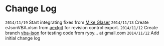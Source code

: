 # Change Log

```2014/11/19``` Start integrating fixes from [Mike Glaser](http://www.ediy.co.nz/vbjson-json-parser-library-in-vb6-xidc55680.html)
```2014/11/13``` Create eJsonVBA.xlsm from [aexlgit](https://github.com/peterennis/aexlgit) for revision control export.
```2014/11/12``` Create branch [vba-json](https://code.google.com/u/114848544654196903708/) for testing code from ryoy... at gmail.com
```2014/11/12``` Add initial change log